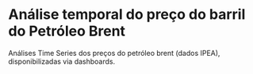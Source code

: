 # Análise temporal do preço do barril do Petróleo Brent
Análises Time Series dos preços do petróleo brent (dados IPEA), disponibilizadas via dashboards.


